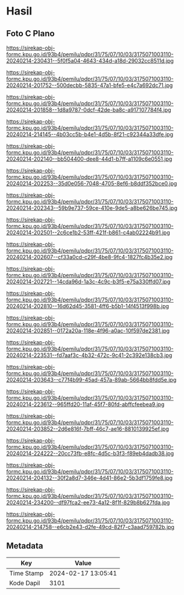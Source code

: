 # Hasil

## Foto C Plano

https://sirekap-obj-formc.kpu.go.id/93b4/pemilu/pdpr/31/75/07/10/03/3175071003110-20240214-230431--5f0f5a04-4643-434d-a18d-29032cc8511d.jpg

https://sirekap-obj-formc.kpu.go.id/93b4/pemilu/pdpr/31/75/07/10/03/3175071003110-20240214-201752--500decbb-5835-47a1-bfe5-e4c7a692dc71.jpg

https://sirekap-obj-formc.kpu.go.id/93b4/pemilu/pdpr/31/75/07/10/03/3175071003110-20240214-201858--1d8a9787-0dcf-42de-ba8c-a917107784f4.jpg

https://sirekap-obj-formc.kpu.go.id/93b4/pemilu/pdpr/31/75/07/10/03/3175071003110-20240214-214145--4b03cc5b-b4e1-4d5b-8f21-c92344a33dfe.jpg

https://sirekap-obj-formc.kpu.go.id/93b4/pemilu/pdpr/31/75/07/10/03/3175071003110-20240214-202140--bb504400-dee8-44d1-b7ff-a1109c6e0551.jpg

https://sirekap-obj-formc.kpu.go.id/93b4/pemilu/pdpr/31/75/07/10/03/3175071003110-20240214-202253--35d0e056-7048-4705-8ef6-b8ddf352bce0.jpg

https://sirekap-obj-formc.kpu.go.id/93b4/pemilu/pdpr/31/75/07/10/03/3175071003110-20240214-202343--59b9e737-59ce-410e-9de5-a8be626be745.jpg

https://sirekap-obj-formc.kpu.go.id/93b4/pemilu/pdpr/31/75/07/10/03/3175071003110-20240214-202501--2c6ce1b2-53ff-421f-b861-c4ab02224b91.jpg

https://sirekap-obj-formc.kpu.go.id/93b4/pemilu/pdpr/31/75/07/10/03/3175071003110-20240214-202607--cf33a0cd-c29f-4be8-9fc4-1827fc4b35e2.jpg

https://sirekap-obj-formc.kpu.go.id/93b4/pemilu/pdpr/31/75/07/10/03/3175071003110-20240214-202721--14cda96d-1a3c-4c9c-b3f5-e75a330ffd07.jpg

https://sirekap-obj-formc.kpu.go.id/93b4/pemilu/pdpr/31/75/07/10/03/3175071003110-20240214-202810--16d62d45-3581-4ff6-b5b1-14f4513f998b.jpg

https://sirekap-obj-formc.kpu.go.id/93b4/pemilu/pdpr/31/75/07/10/03/3175071003110-20240214-202851--0172a20a-118e-4f96-a0ac-10f597de2381.jpg

https://sirekap-obj-formc.kpu.go.id/93b4/pemilu/pdpr/31/75/07/10/03/3175071003110-20240214-223531--fd7aaf3c-4b32-472c-9c41-2c392e138cb3.jpg

https://sirekap-obj-formc.kpu.go.id/93b4/pemilu/pdpr/31/75/07/10/03/3175071003110-20240214-203643--c77f4b99-45ad-457a-89ab-5664bb8fdd5e.jpg

https://sirekap-obj-formc.kpu.go.id/93b4/pemilu/pdpr/31/75/07/10/03/3175071003110-20240214-223612--965ffd20-11af-45f7-80fd-abffcfeebea9.jpg

https://sirekap-obj-formc.kpu.go.id/93b4/pemilu/pdpr/31/75/07/10/03/3175071003110-20240214-203852--2d6e816f-7bff-46c7-ae16-8810139925ef.jpg

https://sirekap-obj-formc.kpu.go.id/93b4/pemilu/pdpr/31/75/07/10/03/3175071003110-20240214-224222--20cc73fb-e8fc-4d5c-b3f3-f89eb4dadb38.jpg

https://sirekap-obj-formc.kpu.go.id/93b4/pemilu/pdpr/31/75/07/10/03/3175071003110-20240214-204132--30f2a8d7-346e-4d41-86e2-5b3df1759fe8.jpg

https://sirekap-obj-formc.kpu.go.id/93b4/pemilu/pdpr/31/75/07/10/03/3175071003110-20240214-234200--df97fca2-ee73-4a12-8f1f-829b8b627fda.jpg

https://sirekap-obj-formc.kpu.go.id/93b4/pemilu/pdpr/31/75/07/10/03/3175071003110-20240214-214758--e6cb2e43-d2fe-49cd-82f7-c3aad759782b.jpg


## Metadata

| Key        | Value               |
| ---------- | ------------------- |
| Time Stamp | 2024-02-17 13:05:41 |
| Kode Dapil | 3101                |



